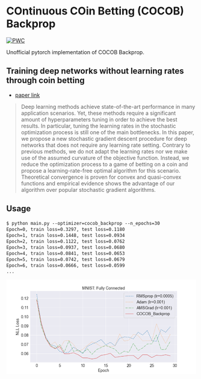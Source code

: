 #  COntinuous COin Betting (COCOB) Backprop

[![PWC](https://img.shields.io/endpoint.svg?url=https://paperswithcode.com/badge/training-deep-networks-without-learning-rates/stochastic-optimization-on-mnist)](https://paperswithcode.com/sota/stochastic-optimization-on-mnist?p=training-deep-networks-without-learning-rates)

Unofficial pytorch implementation of COCOB Backprop.

## Training deep networks without learning rates through coin betting
* [paper link](https://proceedings.neurips.cc/paper/2017/hash/7c82fab8c8f89124e2ce92984e04fb40-Abstract.html)

>Deep learning methods achieve state-of-the-art performance in many application
scenarios. Yet, these methods require a significant amount of hyperparameters
tuning in order to achieve the best results. In particular, tuning the learning rates
in the stochastic optimization process is still one of the main bottlenecks. In this
paper, we propose a new stochastic gradient descent procedure for deep networks
that does not require any learning rate setting. Contrary to previous methods, we
do not adapt the learning rates nor we make use of the assumed curvature of the
objective function. Instead, we reduce the optimization process to a game of betting
on a coin and propose a learning-rate-free optimal algorithm for this scenario.
Theoretical convergence is proven for convex and quasi-convex functions and
empirical evidence shows the advantage of our algorithm over popular stochastic
gradient algorithms.

## Usage

```
$ python main.py --optimizer=cocob_backprop --n_epochs=30
Epoch=0, train loss=0.3297, test loss=0.1180
Epoch=1, train loss=0.1448, test loss=0.0934
Epoch=2, train loss=0.1122, test loss=0.0762
Epoch=3, train loss=0.0937, test loss=0.0680
Epoch=4, train loss=0.0841, test loss=0.0653
Epoch=5, train loss=0.0742, test loss=0.0679
Epoch=6, train loss=0.0666, test loss=0.0599
...
```

![mnist experimental results](./assets/mnist.png)
